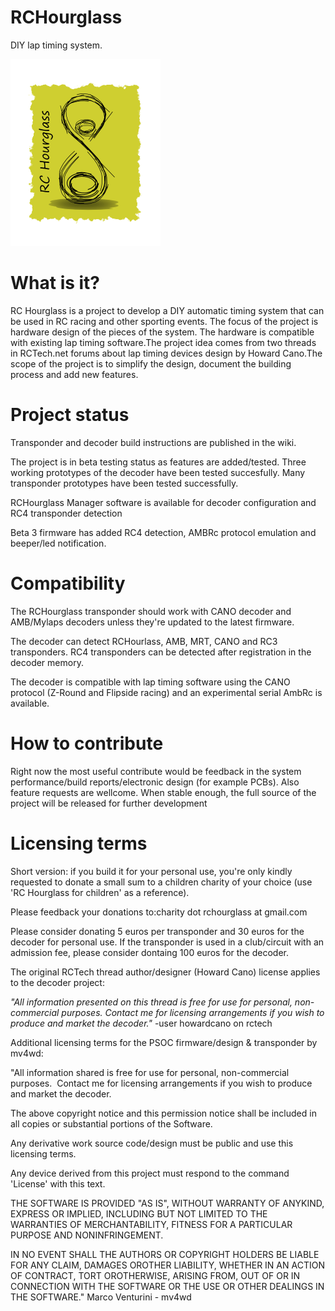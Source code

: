 # RCHourglass
DIY lap timing system. 


![RCHourglass logo](images/RCHourglassLogoNewBig.png "RCHourglass logo")

# What is it?
RC Hourglass is a project to develop a DIY automatic timing system that can be used in RC racing and other sporting events.
The focus of the project is hardware design of the pieces of the system. 
The hardware is compatible with existing lap timing software.The project idea comes from two threads in RCTech.net forums about 
lap timing devices design by Howard Cano.The scope of the project is to simplify the design, document the building process and 
add new features.



# Project status

Transponder and decoder build instructions are published in the wiki.

The project is in beta testing status as features are added/tested. Three working prototypes of the decoder have been tested succesfully. 
Many transponder prototypes have been tested successfully. 

RCHourglass Manager software is available for decoder configuration and RC4 transponder detection

Beta 3 firmware has added RC4 detection, AMBRc protocol emulation and beeper/led notification.

# Compatibility

The RCHourglass transponder should work with CANO decoder and AMB/Mylaps decoders unless they're updated to the latest firmware.

The decoder can detect RCHourlass, AMB, MRT, CANO and RC3 transponders. RC4 transponders can be detected after registration in the decoder memory.

The decoder is compatible with lap timing software using the CANO protocol (Z-Round and Flipside racing) and an experimental serial AmbRc is available.



# How to contribute
Right now the most useful contribute would be feedback in the system performance/build reports/electronic design (for example PCBs).
Also feature requests are wellcome. When stable enough, the full source of the project will be released for further development

# Licensing terms
Short version: if you build it for your personal use, you're only kindly requested to donate a small sum to a children
charity of your choice (use 'RC Hourglass for children' as a reference).

Please feedback your donations to:charity dot rchourglass at gmail.com

Please consider donating 5 euros per transponder and 30 euros for the decoder for personal use. 
If the transponder is used in a club/circuit with an admission fee, please consider dontaing 100 euros for the decoder.

The original RCTech thread author/designer (Howard Cano) license applies to the decoder project:

*"All information presented on this thread is free for use for personal, non-commercial purposes.
Contact me for licensing arrangements if you wish to produce and market the decoder."* -user howardcano on rctech

Additional licensing terms for the PSOC firmware/design & transponder by mv4wd:

"All information shared is free for use for personal, non-commercial purposes. 
Contact me for licensing arrangements if you wish to produce and market the decoder.

The above copyright notice and this permission notice shall be included in all copies or substantial portions of the
Software.

Any derivative work source code/design must be public and use this licensing terms. 

Any device derived from this project must respond to the command 'License' with this text.

THE SOFTWARE IS PROVIDED "AS IS", WITHOUT WARRANTY OF ANYKIND, EXPRESS OR IMPLIED, INCLUDING BUT NOT LIMITED TO THE WARRANTIES OF MERCHANTABILITY, FITNESS FOR A PARTICULAR PURPOSE AND NONINFRINGEMENT. 

IN NO EVENT SHALL THE AUTHORS OR COPYRIGHT HOLDERS BE LIABLE FOR ANY CLAIM, DAMAGES OROTHER LIABILITY, WHETHER IN AN ACTION OF CONTRACT, TORT OROTHERWISE, ARISING FROM, OUT OF OR IN CONNECTION WITH THE SOFTWARE OR THE USE OR OTHER DEALINGS IN THE SOFTWARE." Marco Venturini - mv4wd


